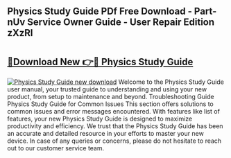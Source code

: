 ## Physics Study Guide PDf Free Download - Part-nUv Service Owner Guide - User Repair Edition zXzRl

# <h2><a href="http://bc93763.oget.top/?id=Physics+Study+Guide">🔗Download New 👉🔴 Physics Study Guide</a></h2>

[![Physics Study Guide new download](https://i.imgur.com/5g1atiW.png)](http://bc93763.oget.top/?id=Physics+Study+Guide)
Welcome to the Physics Study Guide user manual, your trusted guide to understanding and using your new product, from setup to maintenance and beyond. Troubleshooting Guide Physics Study Guide for Common Issues This section offers solutions to common issues and error messages encountered. With features like list of features, your new Physics Study Guide is designed to maximize productivity and efficiency. We trust that the Physics Study Guide has been an accurate and detailed resource in your efforts to master your new device. In case of any queries or concerns, please do not hesitate to reach out to our customer service team.
